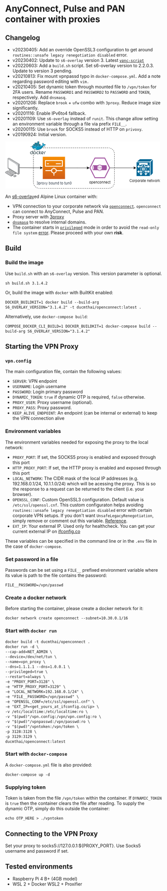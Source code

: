 # AnyConnect, Pulse and PAN container with proxies
## Changelog

- v20230405: Add an override OpenSSL3 configuration to get around `routines::unsafe legacy renegotiation disabled` error.
- v20230402: Update to `s6-overlay` version 3. Latest [`vpnc-script`](https://gitlab.com/openconnect/vpnc-scripts)
- v20220603: Add a `build.sh` script. Set s6-overlay version to 2.2.0.3. Update to version 3 pending.
- v20210813: Fix mount vpnpassd typo in `docker-compose.yml`. Add a note regarding password editing with `vim.`
- v20210405: Set dynamic token through mounted file to `/vpn/token` for 2FA users. Rename `PASSWORD1` and `PASSWORD2` to `PASSWORD` and `TOKEN`, respectively. Add `dnsmasq`.
- v20201208: Replace `brook` + `ufw` combo with `3proxy`. Reduce image size significantly.
- v20201116: Enable IPv6to4 fallback.
- v20201109: Use `s6-overlay` instead of `runit`. This change allow setting an environment variable through a file via prefix `FILE__`.
- v20200115: Use `brook` for SOCKS5 instead of HTTP on `privoxy`.
- v20190924: Initial version.

![openconnect](vpncontainer.png)

An [s6-overlay](https://github.com/just-containers/s6-overlay)ed Alpine Linux container with:

- VPN connection to your corporate network via [`openconnect`](https://github.com/openconnect). `openconnect` can connect to AnyConnect, Pulse and PAN.
- Proxy server with [3proxy](https://github.com/z3APA3A/3proxy)
- [`dnsmasq`](https://thekelleys.org.uk/dnsmasq/doc.html) to resolve internal domains.
- The container starts in [`privileged`](https://docs.docker.com/engine/reference/run/#runtime-privilege-and-linux-capabilities) mode in order to avoid the `read-only file system` [error](https://serverfault.com/questions/878443/when-running-vpnc-in-docker-get-cannot-open-proc-sys-net-ipv4-route-flush). Please proceed with your own **risk**.

## Build

### Build the image

Use `build.sh` with an `s6-overlay` version. This version parameter is optional.

```Shell
sh build.sh 3.1.4.2
```

Or, build the image with `docker` with BuiltKit enabled:

```Shell
DOCKER_BUILDKIT=1 docker build --build-arg S6_OVERLAY_VERSION="3.1.4.2" -t ducmthai/openconnect:latest .
```

Alternatively, use `docker-compose build`:
```Shell
COMPOSE_DOCKER_CLI_BUILD=1 DOCKER_BUILDKIT=1 docker-compose build --build-arg S6_OVERLAY_VERSION="3.1.4.2"
```

## Starting the VPN Proxy

### `vpn.config`

The main configuration file, contain the following values:

- `SERVER`: VPN endpoint
- `USERNAME`: Login username
- `PASSWORD`: Login primary password
- `DYNAMIC_TOKEN`: `true` if dynamic OTP is required, `false` otherwise.
- `PROXY_USER`: Proxy username (optional).
- `PROXY_PASS`: Proxy password.
- `KEEP_ALIVE_ENDPOINT`: An endpoint (can be internal or external) to keep the VPN connection alive

### Environment variables

The environment variables needed for exposing the proxy to the local network:

- `PROXY_PORT`: If set, the SOCKS5 proxy is enabled and exposed through this port
- `HTTP_PROXY_PORT`: If set, the HTTP proxy is enabled and exposed through this port
- `LOCAL_NETWORK`: The CIDR mask of the local IP addresses (e.g. 192.168.0.1/24, 10.1.1.0/24) which will be acessing the proxy. This is so the response to a request can be returned to the client (i.e. your browser).
- `OPENSSL_CONF`: Custom OpenSSL3 configuration. Default value is `/etc/ssl/openssl.cnf`. This custom configuraton helps avoiding `routines::unsafe legacy renegotiation disabled` error with certain corporate VPN setups. If you don't want `UnsafeLegacyRenegotiation`, simply remove or comment out this variable. [Reference](https://github.com/dotnet/dotnet-docker/issues/4332).
- `EXT_IP`: Your external IP. Used only for healthcheck. You can get your current external IP on [ifconfig.co](https://ifconfig.co/ip)

These variables can be specified in the command line or in the `.env` file in the case of `docker-compose`.

### Set password in a file

Passwords can be set using a `FILE__` prefixed environment variable where its value is path to the file contains the password:

```Shell
FILE__PASSWORD=/vpn/passwd
```

### Create a docker network
Before starting the container, please create a docker network for it:

```Shell
docker network create openconnect --subnet=10.30.0.1/16
```
### Start with `docker run`

```Shell
docker build -t ducmthai/openconnect .
docker run -d \
--cap-add=NET_ADMIN \
--device=/dev/net/tun \
--name=vpn_proxy \
--dns=1.1.1.1 --dns=1.0.0.1 \
--privileged=true \
--restart=always \
-e "PROXY_PORT=3128" \
-e "HTTP_PROXY_PORT=3129" \
-e "LOCAL_NETWORK=192.168.0.1/24" \
-e "FILE__PASSWORD=/vpn/passwd" \
-e "OPENSSL_CONF=/etc/ssl/openssl.cnf" \
-e "EXT_IP=<get_yours_at_ifconfig.co/ip> \
-v /etc/localtime:/etc/localtime:ro \
-v "$(pwd)"/vpn.config:/vpn/vpn.config:ro \
-v "$(pwd)"/vpnpasswd:/vpn/passwd:ro \
-v "$(pwd)"/vpntoken:/vpn/token \
-p 3128:3128 \
-p 3129:3129 \
ducmthai/openconnect:latest
```

### Start with `docker-compose`

A `docker-compose.yml` file is also provided:

```Shell
docker-compose up -d
```

### Supplying token
Token is taken from the file `/vpn/token` within the container. If `DYNAMIC_TOKEN` is `true` then the container clears the file after reading. To supply the dynamic OTP, simply do this outside the container:

```Shell
echo OTP_HERE > ./vpntoken
```

## Connecting to the VPN Proxy

Set your proxy to socks5://127.0.0.1:${PROXY_PORT}. Use Socks5 username and password if set.

## Tested environments
- Raspberry Pi 4 B+ (4GB model)
- WSL 2 + Docker WSL2 + Proxifier